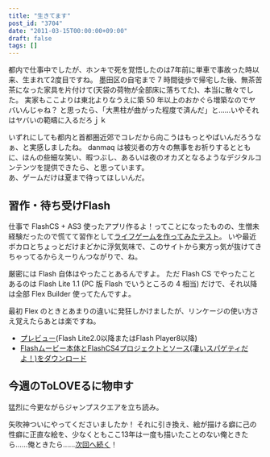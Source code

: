 ```yaml
---
title: "生きてます"
post_id: "3704"
date: "2011-03-15T00:00:00+09:00"
draft: false
tags: []
---
```


都内で仕事中でしたが、ホンキで死を覚悟したのは7年前に単車で事故った時以来、生まれて2度目ですね。
墨田区の自宅まで 7 時間徒歩で帰宅した後、無茶苦茶になった家具を片付けて(天袋の荷物が全部床に落ちてた)、本当に散々でした。
実家もここよりは東北よりなうえに築 50 年以上のおかぐら増築なのでヤバいんじゃね？
と思ったら、「大黒柱が曲がった程度で済んだ」と……いやそれはヤバいの範疇に入るだろｊｋ

いずれにしても都内と首都圏近郊でコレだから向こうはもっとやばいんだろうなぁ、と実感しましたね。
danmaq は被災者の方々の無事をお祈りするとともに、ほんの些細な笑い、暇つぶし、あるいは夜のオカズとなるようなデジタルコンテンツを提供できたら、と思っています。  
あ、ゲームだけは夏まで待ってほしいんだ。

## 習作・待ち受けFlash

仕事で FlashCS + AS3 使ったアプリ作るよ！ってことになったものの、生憎未経験だったので慌てて習作として[ライフゲームを作ってみたテスト](/lifegame.html)。
いや最近ボカロとちょっとだけまどかに浮気気味で、このサイトから東方っ気が抜けてきちゃってるからえーりんつながりで、ね。

厳密には Flash 自体はやったことあるんですよ。
ただ Flash CS でやったことあるのは Flash Lite 1.1 (PC 版 Flash でいうところの 4 相当) だけで、それ以降は全部 Flex Builder 使ってたんですよ。

最初 Flex のときとあまりの違いに発狂しかけましたが、リンケージの使い方さえ覚えたらあとは楽ですね。

* [プレビュー](/lifegame.html)(Flash Lite2.0以降またはFlash Player8以降)
* [Flashムービー本体とFlashCS4プロジェクトとソース(凄いスパゲティだよ！)をダウンロード](/filez/app/lifegame.zip)

## 今週のToLOVEるに物申す

猛烈に今更ながらジャンプスクエアを立ち読み。  

矢吹神ついにやってくださいましたか！
それに引き換え、絵が描ける癖に己の性癖に正直な絵を、少なくともここ13年は一度も描いたことのない俺ときたら……俺ときたら……[次回へ続く](../04/01-be-honest-to-oneself.md)！
